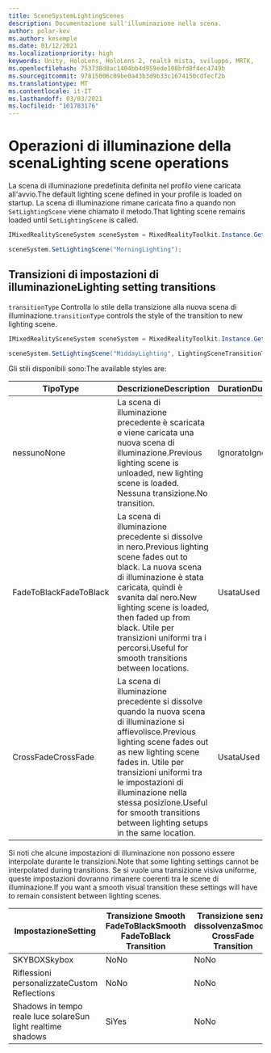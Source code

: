 ```yaml
---
title: SceneSystemLightingScenes
description: Documentazione sull'illuminazione nella scena.
author: polar-kev
ms.author: kesemple
ms.date: 01/12/2021
ms.localizationpriority: high
keywords: Unity, HoloLens, HoloLens 2, realtà mista, sviluppo, MRTK,
ms.openlocfilehash: 753738d8ac1404bb4d959ede108bfd8f4ec4749b
ms.sourcegitcommit: 97815006c09be0a43b3d9b33c1674150cdfecf2b
ms.translationtype: MT
ms.contentlocale: it-IT
ms.lasthandoff: 03/03/2021
ms.locfileid: "101783176"
---
```

# <a name="lighting-scene-operations"></a><span data-ttu-id="0b772-104">Operazioni di illuminazione della scena</span><span class="sxs-lookup"><span data-stu-id="0b772-104">Lighting scene operations</span></span>

<span data-ttu-id="0b772-105">La scena di illuminazione predefinita definita nel profilo viene caricata all'avvio.</span><span class="sxs-lookup"><span data-stu-id="0b772-105">The default lighting scene defined in your profile is loaded on startup.</span></span> <span data-ttu-id="0b772-106">La scena di illuminazione rimane caricata fino a quando non `SetLightingScene` viene chiamato il metodo.</span><span class="sxs-lookup"><span data-stu-id="0b772-106">That lighting scene remains loaded until `SetLightingScene` is called.</span></span>

```c#
IMixedRealitySceneSystem sceneSystem = MixedRealityToolkit.Instance.GetService<IMixedRealitySceneSystem>();

sceneSystem.SetLightingScene("MorningLighting");
```

## <a name="lighting-setting-transitions"></a><span data-ttu-id="0b772-107">Transizioni di impostazioni di illuminazione</span><span class="sxs-lookup"><span data-stu-id="0b772-107">Lighting setting transitions</span></span>

<span data-ttu-id="0b772-108">`transitionType` Controlla lo stile della transizione alla nuova scena di illuminazione.</span><span class="sxs-lookup"><span data-stu-id="0b772-108">`transitionType` controls the style of the transition to new lighting scene.</span></span>

```c#
IMixedRealitySceneSystem sceneSystem = MixedRealityToolkit.Instance.GetService<IMixedRealitySceneSystem>();

sceneSystem.SetLightingScene("MiddayLighting", LightingSceneTransitionType.CrossFade);
```

<span data-ttu-id="0b772-109">Gli stili disponibili sono:</span><span class="sxs-lookup"><span data-stu-id="0b772-109">The available styles are:</span></span>

<span data-ttu-id="0b772-110">Tipo</span><span class="sxs-lookup"><span data-stu-id="0b772-110">Type</span></span> | <span data-ttu-id="0b772-111">Descrizione</span><span class="sxs-lookup"><span data-stu-id="0b772-111">Description</span></span> | <span data-ttu-id="0b772-112">Duration</span><span class="sxs-lookup"><span data-stu-id="0b772-112">Duration</span></span>
--- | --- | ---
<span data-ttu-id="0b772-113">nessuno</span><span class="sxs-lookup"><span data-stu-id="0b772-113">None</span></span> | <span data-ttu-id="0b772-114">La scena di illuminazione precedente è scaricata e viene caricata una nuova scena di illuminazione.</span><span class="sxs-lookup"><span data-stu-id="0b772-114">Previous lighting scene is unloaded, new lighting scene is loaded.</span></span> <span data-ttu-id="0b772-115">Nessuna transizione.</span><span class="sxs-lookup"><span data-stu-id="0b772-115">No transition.</span></span> | <span data-ttu-id="0b772-116">Ignorato</span><span class="sxs-lookup"><span data-stu-id="0b772-116">Ignored</span></span>
<span data-ttu-id="0b772-117">FadeToBlack</span><span class="sxs-lookup"><span data-stu-id="0b772-117">FadeToBlack</span></span> | <span data-ttu-id="0b772-118">La scena di illuminazione precedente si dissolve in nero.</span><span class="sxs-lookup"><span data-stu-id="0b772-118">Previous lighting scene fades out to black.</span></span> <span data-ttu-id="0b772-119">La nuova scena di illuminazione è stata caricata, quindi è svanita dal nero.</span><span class="sxs-lookup"><span data-stu-id="0b772-119">New lighting scene is loaded, then faded up from black.</span></span> <span data-ttu-id="0b772-120">Utile per transizioni uniformi tra i percorsi.</span><span class="sxs-lookup"><span data-stu-id="0b772-120">Useful for smooth transitions between locations.</span></span> | <span data-ttu-id="0b772-121">Usata</span><span class="sxs-lookup"><span data-stu-id="0b772-121">Used</span></span>
<span data-ttu-id="0b772-122">CrossFade</span><span class="sxs-lookup"><span data-stu-id="0b772-122">CrossFade</span></span> | <span data-ttu-id="0b772-123">La scena di illuminazione precedente si dissolve quando la nuova scena di illuminazione si affievolisce.</span><span class="sxs-lookup"><span data-stu-id="0b772-123">Previous lighting scene fades out as new lighting scene fades in.</span></span> <span data-ttu-id="0b772-124">Utile per transizioni uniformi tra le impostazioni di illuminazione nella stessa posizione.</span><span class="sxs-lookup"><span data-stu-id="0b772-124">Useful for smooth transitions between lighting setups in the same location.</span></span> | <span data-ttu-id="0b772-125">Usata</span><span class="sxs-lookup"><span data-stu-id="0b772-125">Used</span></span>

<span data-ttu-id="0b772-126">Si noti che alcune impostazioni di illuminazione non possono essere interpolate durante le transizioni.</span><span class="sxs-lookup"><span data-stu-id="0b772-126">Note that some lighting settings cannot be interpolated during transitions.</span></span> <span data-ttu-id="0b772-127">Se si vuole una transizione visiva uniforme, queste impostazioni dovranno rimanere coerenti tra le scene di illuminazione.</span><span class="sxs-lookup"><span data-stu-id="0b772-127">If you want a smooth visual transition these settings will have to remain consistent between lighting scenes.</span></span>

<span data-ttu-id="0b772-128">Impostazione</span><span class="sxs-lookup"><span data-stu-id="0b772-128">Setting</span></span> | <span data-ttu-id="0b772-129">Transizione Smooth FadeToBlack</span><span class="sxs-lookup"><span data-stu-id="0b772-129">Smooth FadeToBlack Transition</span></span> | <span data-ttu-id="0b772-130">Transizione senza dissolvenza</span><span class="sxs-lookup"><span data-stu-id="0b772-130">Smooth CrossFade Transition</span></span>
--- | --- | ---
<span data-ttu-id="0b772-131">SKYBOX</span><span class="sxs-lookup"><span data-stu-id="0b772-131">Skybox</span></span> | <span data-ttu-id="0b772-132">No</span><span class="sxs-lookup"><span data-stu-id="0b772-132">No</span></span> | <span data-ttu-id="0b772-133">No</span><span class="sxs-lookup"><span data-stu-id="0b772-133">No</span></span>
<span data-ttu-id="0b772-134">Riflessioni personalizzate</span><span class="sxs-lookup"><span data-stu-id="0b772-134">Custom Reflections</span></span> | <span data-ttu-id="0b772-135">No</span><span class="sxs-lookup"><span data-stu-id="0b772-135">No</span></span> | <span data-ttu-id="0b772-136">No</span><span class="sxs-lookup"><span data-stu-id="0b772-136">No</span></span>
<span data-ttu-id="0b772-137">Shadows in tempo reale luce solare</span><span class="sxs-lookup"><span data-stu-id="0b772-137">Sun light realtime shadows</span></span> | <span data-ttu-id="0b772-138">Sì</span><span class="sxs-lookup"><span data-stu-id="0b772-138">Yes</span></span> | <span data-ttu-id="0b772-139">No</span><span class="sxs-lookup"><span data-stu-id="0b772-139">No</span></span>
